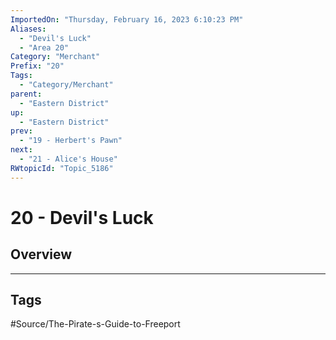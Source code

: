```yaml
---
ImportedOn: "Thursday, February 16, 2023 6:10:23 PM"
Aliases:
  - "Devil's Luck"
  - "Area 20"
Category: "Merchant"
Prefix: "20"
Tags:
  - "Category/Merchant"
parent:
  - "Eastern District"
up:
  - "Eastern District"
prev:
  - "19 - Herbert's Pawn"
next:
  - "21 - Alice's House"
RWtopicId: "Topic_5186"
---
```

# 20 - Devil's Luck
## Overview

---
## Tags
#Source/The-Pirate-s-Guide-to-Freeport

